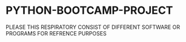 # PYTHON-BOOTCAMP-PROJECT
PLEASE THIS RESPIRATORY CONSIST OF DIFFERENT SOFTWARE OR PROGRAMS FOR REFRENCE PURPOSES
